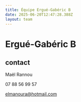 ```yaml
---
title: Équipe Ergué-Gabéric B
date: 2025-06-20T12:47:28.388Z
layout: team
---
```


# Ergué-Gabéric B



## contact 

Maël Rannou

07 88 56 99 57

elmanoura@hotmail.com

